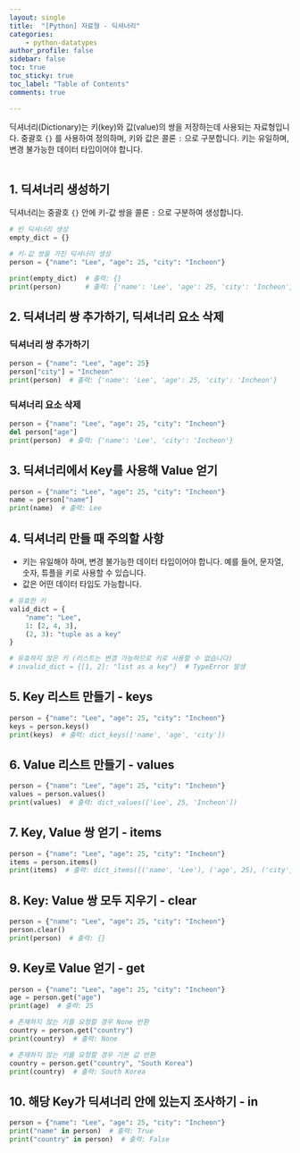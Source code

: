 ```yaml
---
layout: single
title:  "[Python] 자료형 - 딕셔너리"
categories: 
    - python-datatypes
author_profile: false
sidebar: false
toc: true
toc_sticky: true
toc_label: "Table of Contents"
comments: true

---
```




딕셔너리(Dictionary)는 키(key)와 값(value)의 쌍을 저장하는데 사용되는 자료형입니다. 중괄호 `{}` 를 사용하여 정의하며, 키와 값은 콜론 `:` 으로 구분합니다. 키는 유일하며, 변경 불가능한 데이터 타입이어야 합니다.
<br><br>

## 1. 딕셔너리 생성하기

딕셔너리는 중괄호 `{}` 안에 키-값 쌍을 콜론 `:` 으로 구분하여 생성합니다.

```python
# 빈 딕셔너리 생성
empty_dict = {}

# 키-값 쌍을 가진 딕셔너리 생성
person = {"name": "Lee", "age": 25, "city": "Incheon"}

print(empty_dict)  # 출력: {}
print(person)      # 출력: {'name': 'Lee', 'age': 25, 'city': 'Incheon'}
```

## 2. 딕셔너리 쌍 추가하기, 딕셔너리 요소 삭제

### 딕셔너리 쌍 추가하기

```python
person = {"name": "Lee", "age": 25}
person["city"] = "Incheon"
print(person)  # 출력: {'name': 'Lee', 'age': 25, 'city': 'Incheon'}
```

### 딕셔너리 요소 삭제

```python
person = {"name": "Lee", "age": 25, "city": "Incheon"}
del person["age"]
print(person)  # 출력: {'name': 'Lee', 'city': 'Incheon'}
```

## 3. 딕셔너리에서 Key를 사용해 Value 얻기

```python
person = {"name": "Lee", "age": 25, "city": "Incheon"}
name = person["name"]
print(name)  # 출력: Lee
```

## 4. 딕셔너리 만들 때 주의할 사항
- 키는 유일해야 하며, 변경 불가능한 데이터 타입이어야 합니다. 예를 들어, 문자열, 숫자, 튜플을 키로 사용할 수 있습니다.
- 값은 어떤 데이터 타입도 가능합니다.

```python
# 유효한 키
valid_dict = {
    "name": "Lee",
    1: [2, 4, 3],
    (2, 3): "tuple as a key"
}

# 유효하지 않은 키 (리스트는 변경 가능하므로 키로 사용할 수 없습니다)
# invalid_dict = {[1, 2]: "list as a key"}  # TypeError 발생
```

## 5. Key 리스트 만들기 - keys

```python
person = {"name": "Lee", "age": 25, "city": "Incheon"}
keys = person.keys()
print(keys)  # 출력: dict_keys(['name', 'age', 'city'])
```

## 6. Value 리스트 만들기 - values

```python
person = {"name": "Lee", "age": 25, "city": "Incheon"}
values = person.values()
print(values)  # 출력: dict_values(['Lee', 25, 'Incheon'])
```

## 7. Key, Value 쌍 얻기 - items

```python
person = {"name": "Lee", "age": 25, "city": "Incheon"}
items = person.items()
print(items)  # 출력: dict_items([('name', 'Lee'), ('age', 25), ('city', 'Incheon')])
```

## 8. Key: Value 쌍 모두 지우기 - clear

```python
person = {"name": "Lee", "age": 25, "city": "Incheon"}
person.clear()
print(person)  # 출력: {}
```

## 9. Key로 Value 얻기 - get

```python
person = {"name": "Lee", "age": 25, "city": "Incheon"}
age = person.get("age")
print(age)  # 출력: 25

# 존재하지 않는 키를 요청할 경우 None 반환
country = person.get("country")
print(country)  # 출력: None

# 존재하지 않는 키를 요청할 경우 기본 값 반환
country = person.get("country", "South Korea")
print(country)  # 출력: South Korea
```

## 10. 해당 Key가 딕셔너리 안에 있는지 조사하기 - in

```python
person = {"name": "Lee", "age": 25, "city": "Incheon"}
print("name" in person)  # 출력: True
print("country" in person)  # 출력: False
```